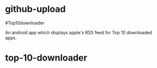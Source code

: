 # github-upload
#Top10downloader

An android app which displays apple's RSS feed for Top 10 downloaded apps.

# top-10-downloader
